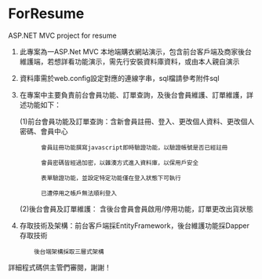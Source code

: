 # ForResume
ASP.NET MVC project for resume

1. 此專案為一ASP.Net MVC 本地端購衣網站演示，包含前台客戶端及商家後台維護端，若想詳看功能演示，需先行安裝資料庫資料，或由本人親自演示

2. 資料庫需於web.config設定對應的連線字串，sql檔請參考附件sql

3. 在專案中主要負責前台會員功能、訂單查詢，及後台會員維護、訂單維護，詳述功能如下：
	
	(1)前台會員功能及訂單查詢：含新會員註冊、登入、更改個人資料、更改個人密碼、會員中心

			 會員註冊功能撰寫javascript即時驗證功能，以驗證帳號是否已經註冊
			
			 會員密碼皆經過加密，以雜湊方式進入資料庫，以保用戶安全
			 
			 表單驗證功能，並設定特定功能僅在登入狀態下可執行

			 已遭停用之帳戶無法順利登入

	(2)後台會員及訂單維護： 含後台會員會員啟用/停用功能，訂單更改出貨狀態

4. 存取技術及架構：前台客戶端採EntityFramework，後台維護功能採Dapper存取技術

		   後台端架構採取三層式架構

詳細程式碼供主管們審閱，謝謝！
